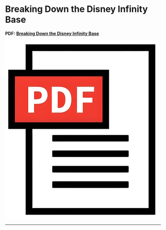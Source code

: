 # Breaking Down the Disney Infinity Base

**PDF:** **[Breaking Down the Disney Infinity Base](Breaking_Down_the_Disney_Infinity_Base.pdf)**

[![Breaking Down the Disney Infinity Base](images/Breaking_Down_the_Disney_Infinity_Base.jpg)](Breaking_Down_the_Disney_Infinity_Base.pdf)

---
